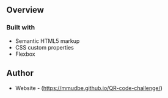 

## Overview


### Built with

- Semantic HTML5 markup
- CSS custom properties
- Flexbox


## Author

- Website - (https://mmudbe.github.io/QR-code-challenge/)
